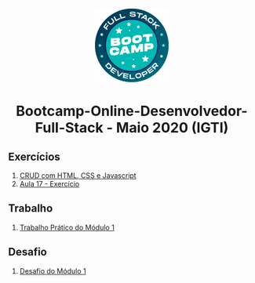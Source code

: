 <p align="center">
  <img src="/assets/bootcamp_fullstack.png">
</p>
<h1 align="center">Bootcamp-Online-Desenvolvedor-Full-Stack - Maio 2020 (IGTI)</h1>

## Exercícios
1. [CRUD com HTML, CSS  e Javascript](Aula9)
2. [Aula 17 - Exercício](Aula17)

## Trabalho
1. [Trabalho Prático do Módulo 1](Trabalho1)

## Desafio
1. [Desafio do Módulo 1](Desafio1)